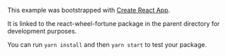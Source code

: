 This example was bootstrapped with [Create React App](https://github.com/facebook/create-react-app).

It is linked to the react-wheel-fortune package in the parent directory for development purposes.

You can run `yarn install` and then `yarn start` to test your package.
